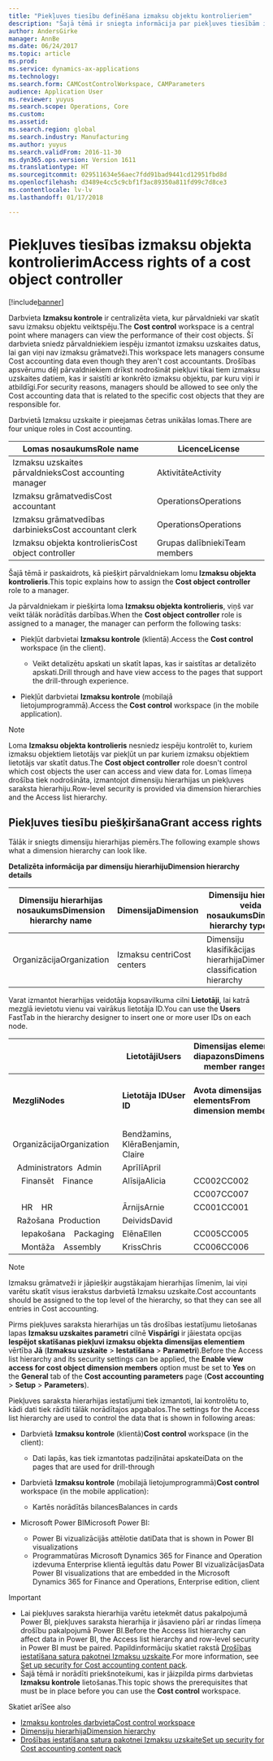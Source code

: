 ```yaml
---
title: "Piekļuves tiesību definēšana izmaksu objektu kontrolieriem"
description: "Šajā tēmā ir sniegta informācija par piekļuves tiesībām izmaksu objektu kontrolieriem."
author: AndersGirke
manager: AnnBe
ms.date: 06/24/2017
ms.topic: article
ms.prod: 
ms.service: dynamics-ax-applications
ms.technology: 
ms.search.form: CAMCostControlWorkspace, CAMParameters
audience: Application User
ms.reviewer: yuyus
ms.search.scope: Operations, Core
ms.custom: 
ms.assetid: 
ms.search.region: global
ms.search.industry: Manufacturing
ms.author: yuyus
ms.search.validFrom: 2016-11-30
ms.dyn365.ops.version: Version 1611
ms.translationtype: HT
ms.sourcegitcommit: 029511634e56aec7fdd91bad9441cd12951fbd8d
ms.openlocfilehash: d3489e4cc5c9cbf1f3ac89350a811fd99c7d8ce3
ms.contentlocale: lv-lv
ms.lasthandoff: 01/17/2018

---
```


# <a name="access-rights-of-a-cost-object-controller"></a><span data-ttu-id="a26fe-103">Piekļuves tiesības izmaksu objekta kontrolierim</span><span class="sxs-lookup"><span data-stu-id="a26fe-103">Access rights of a cost object controller</span></span>

[!include[banner](../includes/banner.md)]

<span data-ttu-id="a26fe-104">Darbvieta **Izmaksu kontrole** ir centralizēta vieta, kur pārvaldnieki var skatīt savu izmaksu objektu veiktspēju.</span><span class="sxs-lookup"><span data-stu-id="a26fe-104">The **Cost control** workspace is a central point where managers can view the performance of their cost objects.</span></span> <span data-ttu-id="a26fe-105">Šī darbvieta sniedz pārvaldniekiem iespēju izmantot izmaksu uzskaites datus, lai gan viņi nav izmaksu grāmatveži.</span><span class="sxs-lookup"><span data-stu-id="a26fe-105">This workspace lets managers consume Cost accounting data even though they aren't cost accountants.</span></span> <span data-ttu-id="a26fe-106">Drošības apsvērumu dēļ pārvaldniekiem drīkst nodrošināt piekļuvi tikai tiem izmaksu uzskaites datiem, kas ir saistīti ar konkrēto izmaksu objektu, par kuru viņi ir atbildīgi.</span><span class="sxs-lookup"><span data-stu-id="a26fe-106">For security reasons, managers should be allowed to see only the Cost accounting data that is related to the specific cost objects that they are responsible for.</span></span>

<span data-ttu-id="a26fe-107">Darbvietā Izmaksu uzskaite ir pieejamas četras unikālas lomas.</span><span class="sxs-lookup"><span data-stu-id="a26fe-107">There are four unique roles in Cost accounting.</span></span>

| <span data-ttu-id="a26fe-108">Lomas nosaukums</span><span class="sxs-lookup"><span data-stu-id="a26fe-108">Role name</span></span>               | <span data-ttu-id="a26fe-109">Licence</span><span class="sxs-lookup"><span data-stu-id="a26fe-109">License</span></span>      |
|-------------------------|--------------|
| <span data-ttu-id="a26fe-110">Izmaksu uzskaites pārvaldnieks</span><span class="sxs-lookup"><span data-stu-id="a26fe-110">Cost accounting manager</span></span> | <span data-ttu-id="a26fe-111">Aktivitāte</span><span class="sxs-lookup"><span data-stu-id="a26fe-111">Activity</span></span>     |
| <span data-ttu-id="a26fe-112">Izmaksu grāmatvedis</span><span class="sxs-lookup"><span data-stu-id="a26fe-112">Cost accountant</span></span>         | <span data-ttu-id="a26fe-113">Operations</span><span class="sxs-lookup"><span data-stu-id="a26fe-113">Operations</span></span>   |
| <span data-ttu-id="a26fe-114">Izmaksu grāmatvedības darbinieks</span><span class="sxs-lookup"><span data-stu-id="a26fe-114">Cost accountant clerk</span></span>   | <span data-ttu-id="a26fe-115">Operations</span><span class="sxs-lookup"><span data-stu-id="a26fe-115">Operations</span></span>   |
| <span data-ttu-id="a26fe-116">Izmaksu objekta kontrolieris</span><span class="sxs-lookup"><span data-stu-id="a26fe-116">Cost object controller</span></span>  | <span data-ttu-id="a26fe-117">Grupas dalībnieki</span><span class="sxs-lookup"><span data-stu-id="a26fe-117">Team members</span></span> |

<span data-ttu-id="a26fe-118">Šajā tēmā ir paskaidrots, kā piešķirt pārvaldniekam lomu **Izmaksu objekta kontrolieris**.</span><span class="sxs-lookup"><span data-stu-id="a26fe-118">This topic explains how to assign the **Cost object controller** role to a manager.</span></span>

<span data-ttu-id="a26fe-119">Ja pārvaldniekam ir piešķirta loma **Izmaksu objekta kontrolieris**, viņš var veikt tālāk norādītās darbības.</span><span class="sxs-lookup"><span data-stu-id="a26fe-119">When the **Cost object controller** role is assigned to a manager, the manager can perform the following tasks:</span></span>

- <span data-ttu-id="a26fe-120">Piekļūt darbvietai **Izmaksu kontrole** (klientā).</span><span class="sxs-lookup"><span data-stu-id="a26fe-120">Access the **Cost control** workspace (in the client).</span></span>

    - <span data-ttu-id="a26fe-121">Veikt detalizētu apskati un skatīt lapas, kas ir saistītas ar detalizēto apskati.</span><span class="sxs-lookup"><span data-stu-id="a26fe-121">Drill through and have view access to the pages that support the drill-through experience.</span></span>

- <span data-ttu-id="a26fe-122">Piekļūt darbvietai **Izmaksu kontrole** (mobilajā lietojumprogrammā).</span><span class="sxs-lookup"><span data-stu-id="a26fe-122">Access the **Cost control** workspace (in the mobile application).</span></span>

> [!NOTE]
> <span data-ttu-id="a26fe-123">Loma **Izmaksu objekta kontrolieris** nesniedz iespēju kontrolēt to, kuriem izmaksu objektiem lietotājs var piekļūt un par kuriem izmaksu objektiem lietotājs var skatīt datus.</span><span class="sxs-lookup"><span data-stu-id="a26fe-123">The **Cost object controller** role doesn't control which cost objects the user can access and view data for.</span></span> <span data-ttu-id="a26fe-124">Lomas līmeņa drošība tiek nodrošināta, izmantojot dimensiju hierarhijas un piekļuves saraksta hierarhiju.</span><span class="sxs-lookup"><span data-stu-id="a26fe-124">Row-level security is provided via dimension hierarchies and the Access list hierarchy.</span></span>

## <a name="grant-access-rights"></a><span data-ttu-id="a26fe-125">Piekļuves tiesību piešķiršana</span><span class="sxs-lookup"><span data-stu-id="a26fe-125">Grant access rights</span></span>
<span data-ttu-id="a26fe-126">Tālāk ir sniegts dimensiju hierarhijas piemērs.</span><span class="sxs-lookup"><span data-stu-id="a26fe-126">The following example shows what a dimension hierarchy can look like.</span></span>

<span data-ttu-id="a26fe-127">**Detalizēta informācija par dimensiju hierarhiju**</span><span class="sxs-lookup"><span data-stu-id="a26fe-127">**Dimension hierarchy details**</span></span>

| <span data-ttu-id="a26fe-128">Dimensiju hierarhijas nosaukums</span><span class="sxs-lookup"><span data-stu-id="a26fe-128">Dimension hierarchy name</span></span> | <span data-ttu-id="a26fe-129">Dimensija</span><span class="sxs-lookup"><span data-stu-id="a26fe-129">Dimension</span></span>    | <span data-ttu-id="a26fe-130">Dimensiju hierarhijas veida nosaukums</span><span class="sxs-lookup"><span data-stu-id="a26fe-130">Dimension hierarchy type name</span></span>      | <span data-ttu-id="a26fe-131">Piekļuves sarakstu hierarhija</span><span class="sxs-lookup"><span data-stu-id="a26fe-131">Access list hierarchy</span></span> |
|--------------------------|--------------|------------------------------------|-----------------------|
| <span data-ttu-id="a26fe-132">Organizācija</span><span class="sxs-lookup"><span data-stu-id="a26fe-132">Organization</span></span>             | <span data-ttu-id="a26fe-133">Izmaksu centri</span><span class="sxs-lookup"><span data-stu-id="a26fe-133">Cost centers</span></span> | <span data-ttu-id="a26fe-134">Dimensiju klasifikācijas hierarhija</span><span class="sxs-lookup"><span data-stu-id="a26fe-134">Dimension classification hierarchy</span></span> | <span data-ttu-id="a26fe-135">**Jā**</span><span class="sxs-lookup"><span data-stu-id="a26fe-135">**Yes**</span></span>               |

<span data-ttu-id="a26fe-136">Varat izmantot hierarhijas veidotāja kopsavilkuma cilni **Lietotāji**, lai katrā mezglā ievietotu vienu vai vairākus lietotāja ID.</span><span class="sxs-lookup"><span data-stu-id="a26fe-136">You can use the **Users** FastTab in the hierarchy designer to insert one or more user IDs on each node.</span></span>

|                                   | <span data-ttu-id="a26fe-137">Lietotāji</span><span class="sxs-lookup"><span data-stu-id="a26fe-137">Users</span></span>            | <span data-ttu-id="a26fe-138">Dimensijas elementu diapazons</span><span class="sxs-lookup"><span data-stu-id="a26fe-138">Dimension member ranges</span></span>   |                         |
|-----------------------------------|------------------|---------------------------|-------------------------|
| <span data-ttu-id="a26fe-139">**Mezgli**</span><span class="sxs-lookup"><span data-stu-id="a26fe-139">**Nodes**</span></span>                         | <span data-ttu-id="a26fe-140">**Lietotāja ID**</span><span class="sxs-lookup"><span data-stu-id="a26fe-140">**User ID**</span></span>      | <span data-ttu-id="a26fe-141">**Avota dimensijas elements**</span><span class="sxs-lookup"><span data-stu-id="a26fe-141">**From dimension member**</span></span> | <span data-ttu-id="a26fe-142">**Mērķa dimensijas elements**</span><span class="sxs-lookup"><span data-stu-id="a26fe-142">**To dimension member**</span></span> |
| <span data-ttu-id="a26fe-143">Organizācija</span><span class="sxs-lookup"><span data-stu-id="a26fe-143">Organization</span></span>                      | <span data-ttu-id="a26fe-144">Bendžamins, Klēra</span><span class="sxs-lookup"><span data-stu-id="a26fe-144">Benjamin, Claire</span></span> |                           |                         |
| <span data-ttu-id="a26fe-145">&nbsp;&nbsp;Administrators</span><span class="sxs-lookup"><span data-stu-id="a26fe-145">&nbsp;&nbsp;Admin</span></span>                 | <span data-ttu-id="a26fe-146">Aprīlī</span><span class="sxs-lookup"><span data-stu-id="a26fe-146">April</span></span>            |                           |                         |
| <span data-ttu-id="a26fe-147">&nbsp;&nbsp;&nbsp;&nbsp;Finansēt</span><span class="sxs-lookup"><span data-stu-id="a26fe-147">&nbsp;&nbsp;&nbsp;&nbsp;Finance</span></span>   | <span data-ttu-id="a26fe-148">Alīsija</span><span class="sxs-lookup"><span data-stu-id="a26fe-148">Alicia</span></span>           | <span data-ttu-id="a26fe-149">CC002</span><span class="sxs-lookup"><span data-stu-id="a26fe-149">CC002</span></span>                     | <span data-ttu-id="a26fe-150">CC003</span><span class="sxs-lookup"><span data-stu-id="a26fe-150">CC003</span></span>                   |
|                                   |                  | <span data-ttu-id="a26fe-151">CC007</span><span class="sxs-lookup"><span data-stu-id="a26fe-151">CC007</span></span>                     | <span data-ttu-id="a26fe-152">CC007</span><span class="sxs-lookup"><span data-stu-id="a26fe-152">CC007</span></span>                   |
| <span data-ttu-id="a26fe-153">&nbsp;&nbsp;&nbsp;&nbsp;HR</span><span class="sxs-lookup"><span data-stu-id="a26fe-153">&nbsp;&nbsp;&nbsp;&nbsp;HR</span></span>        | <span data-ttu-id="a26fe-154">Ārnijs</span><span class="sxs-lookup"><span data-stu-id="a26fe-154">Arnie</span></span>            | <span data-ttu-id="a26fe-155">CC001</span><span class="sxs-lookup"><span data-stu-id="a26fe-155">CC001</span></span>                     | <span data-ttu-id="a26fe-156">CC001</span><span class="sxs-lookup"><span data-stu-id="a26fe-156">CC001</span></span>                   |
| <span data-ttu-id="a26fe-157">&nbsp;&nbsp;Ražošana</span><span class="sxs-lookup"><span data-stu-id="a26fe-157">&nbsp;&nbsp;Production</span></span>            | <span data-ttu-id="a26fe-158">Deivids</span><span class="sxs-lookup"><span data-stu-id="a26fe-158">David</span></span>            |                           |                         |
| <span data-ttu-id="a26fe-159">&nbsp;&nbsp;&nbsp;&nbsp;Iepakošana</span><span class="sxs-lookup"><span data-stu-id="a26fe-159">&nbsp;&nbsp;&nbsp;&nbsp;Packaging</span></span> | <span data-ttu-id="a26fe-160">Elēna</span><span class="sxs-lookup"><span data-stu-id="a26fe-160">Ellen</span></span>            | <span data-ttu-id="a26fe-161">CC005</span><span class="sxs-lookup"><span data-stu-id="a26fe-161">CC005</span></span>                     | <span data-ttu-id="a26fe-162">CC005</span><span class="sxs-lookup"><span data-stu-id="a26fe-162">CC005</span></span>                   |
| <span data-ttu-id="a26fe-163">&nbsp;&nbsp;&nbsp;&nbsp;Montāža</span><span class="sxs-lookup"><span data-stu-id="a26fe-163">&nbsp;&nbsp;&nbsp;&nbsp;Assembly</span></span>  | <span data-ttu-id="a26fe-164">Kriss</span><span class="sxs-lookup"><span data-stu-id="a26fe-164">Chris</span></span>            | <span data-ttu-id="a26fe-165">CC006</span><span class="sxs-lookup"><span data-stu-id="a26fe-165">CC006</span></span>                     | <span data-ttu-id="a26fe-166">CC006</span><span class="sxs-lookup"><span data-stu-id="a26fe-166">CC006</span></span>                   |

> [!NOTE]
> <span data-ttu-id="a26fe-167">Izmaksu grāmatveži ir jāpiešķir augstākajam hierarhijas līmenim, lai viņi varētu skatīt visus ierakstus darbvietā Izmaksu uzskaite.</span><span class="sxs-lookup"><span data-stu-id="a26fe-167">Cost accountants should be assigned to the top level of the hierarchy, so that they can see all entries in Cost accounting.</span></span>

<span data-ttu-id="a26fe-168">Pirms piekļuves saraksta hierarhijas un tās drošības iestatījumu lietošanas lapas **Izmaksu uzskaites parametri** cilnē **Vispārīgi** ir jāiestata opcijas **Iespējot skatīšanas piekļuvi izmaksu objekta dimensijas elementiem** vērtība **Jā** (**Izmaksu uzskaite** > **Iestatīšana** > **Parametri**).</span><span class="sxs-lookup"><span data-stu-id="a26fe-168">Before the Access list hierarchy and its security settings can be applied, the **Enable view access for cost object dimension members** option must be set to **Yes** on the **General** tab of the **Cost accounting parameters** page (**Cost accounting** > **Setup** > **Parameters**).</span></span>

<span data-ttu-id="a26fe-169">Piekļuves saraksta hierarhijas iestatījumi tiek izmantoti, lai kontrolētu to, kādi dati tiek rādīti tālāk norādītajos apgabalos.</span><span class="sxs-lookup"><span data-stu-id="a26fe-169">The settings for the Access list hierarchy are used to control the data that is shown in following areas:</span></span>

- <span data-ttu-id="a26fe-170">Darbvietā **Izmaksu kontrole** (klientā)</span><span class="sxs-lookup"><span data-stu-id="a26fe-170">**Cost control** workspace (in the client):</span></span>

    - <span data-ttu-id="a26fe-171">Dati lapās, kas tiek izmantotas padziļinātai apskatei</span><span class="sxs-lookup"><span data-stu-id="a26fe-171">Data on the pages that are used for drill-through</span></span>

- <span data-ttu-id="a26fe-172">Darbvietā **Izmaksu kontrole** (mobilajā lietojumprogrammā)</span><span class="sxs-lookup"><span data-stu-id="a26fe-172">**Cost control** workspace (in the mobile application):</span></span>

    - <span data-ttu-id="a26fe-173">Kartēs norādītās bilances</span><span class="sxs-lookup"><span data-stu-id="a26fe-173">Balances in cards</span></span>

- <span data-ttu-id="a26fe-174">Microsoft Power BI</span><span class="sxs-lookup"><span data-stu-id="a26fe-174">Microsoft Power BI:</span></span>

    - <span data-ttu-id="a26fe-175">Power Bi vizualizācijās attēlotie dati</span><span class="sxs-lookup"><span data-stu-id="a26fe-175">Data that is shown in Power BI visualizations</span></span>
    - <span data-ttu-id="a26fe-176">Programmatūras Microsoft Dynamics 365 for Finance and Operation izdevuma Enterprise klientā iegultās datu Power BI vizualizācijas</span><span class="sxs-lookup"><span data-stu-id="a26fe-176">Data Power BI visualizations that are embedded in the Microsoft Dynamics 365 for Finance and Operations, Enterprise edition, client</span></span>

> [!IMPORTANT]
> - <span data-ttu-id="a26fe-177">Lai piekļuves saraksta hierarhija varētu ietekmēt datus pakalpojumā Power BI, piekļuves saraksta hierarhija ir jāsavieno pārī ar rindas līmeņa drošību pakalpojumā Power BI.</span><span class="sxs-lookup"><span data-stu-id="a26fe-177">Before the Access list hierarchy can affect data in Power BI, the Access list hierarchy and row-level security in Power BI must be paired.</span></span> <span data-ttu-id="a26fe-178">Papildinformāciju skatiet rakstā [Drošības iestatīšana satura pakotnei Izmaksu uzskaite](../../dev-itpro/analytics/setup-security-cost-accounting-content-pack.md).</span><span class="sxs-lookup"><span data-stu-id="a26fe-178">For more information, see [Set up security for Cost accounting content pack](../../dev-itpro/analytics/setup-security-cost-accounting-content-pack.md).</span></span>
> - <span data-ttu-id="a26fe-179">Šajā tēmā ir norādīti priekšnoteikumi, kas ir jāizpilda pirms darbvietas **Izmaksu kontrole** lietošanas.</span><span class="sxs-lookup"><span data-stu-id="a26fe-179">This topic shows the prerequisites that must be in place before you can use the **Cost control** workspace.</span></span>

<span data-ttu-id="a26fe-180">Skatiet arī</span><span class="sxs-lookup"><span data-stu-id="a26fe-180">See also</span></span>

- [<span data-ttu-id="a26fe-181">Izmaksu kontroles darbvieta</span><span class="sxs-lookup"><span data-stu-id="a26fe-181">Cost control workspace</span></span>](cost-control-workspace.md)
- [<span data-ttu-id="a26fe-182">Dimensiju hierarhija</span><span class="sxs-lookup"><span data-stu-id="a26fe-182">Dimension hierarchy</span></span>](dimension-hierarchy.md)
- [<span data-ttu-id="a26fe-183">Drošības iestatīšana satura pakotnei Izmaksu uzskaite</span><span class="sxs-lookup"><span data-stu-id="a26fe-183">Set up security for Cost accounting content pack</span></span>](../../dev-itpro/analytics/setup-security-cost-accounting-content-pack.md)


